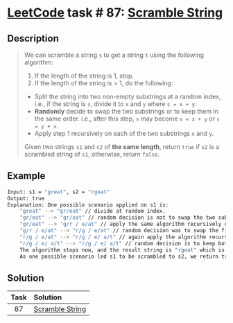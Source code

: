 # [LeetCode][leetcode] task # 87: [Scramble String][task]

Description
-----------

> We can scramble a string `s` to get a string `t` using the following algorithm:
> 
> 1. If the length of the string is 1, stop.
> 2. If the length of the string is > 1, do the following:
> * Split the string into two non-empty substrings at a random index, i.e.,
> if the string is `s`, divide it to `x` and `y` where `s = x + y`.
> * **Randomly** decide to swap the two substrings or to keep them in the same order. i.e.,
> after this step, `s` may become `s = x + y` or `s = y + x`.
> * Apply step 1 recursively on each of the two substrings `x` and `y`.
>
> Given two strings `s1` and `s2` of **the same length**,
> return `true` if `s2` is a scrambled string of `s1`, otherwise, return `false`.

Example
-------

```sh
Input: s1 = "great", s2 = "rgeat"
Output: true
Explanation: One possible scenario applied on s1 is:
    "great" --> "gr/eat" // divide at random index.
    "gr/eat" --> "gr/eat" // random decision is not to swap the two substrings and keep them in order.
    "gr/eat" --> "g/r / e/at" // apply the same algorithm recursively on both substrings. divide at random index each of them.
    "g/r / e/at" --> "r/g / e/at" // random decision was to swap the first substring and to keep the second substring in the same order.
    "r/g / e/at" --> "r/g / e/ a/t" // again apply the algorithm recursively, divide "at" to "a/t".
    "r/g / e/ a/t" --> "r/g / e/ a/t" // random decision is to keep both substrings in the same order.
    The algorithm stops now, and the result string is "rgeat" which is s2.
    As one possible scenario led s1 to be scrambled to s2, we return true.
```

Solution
--------

| Task | Solution                    |
|:----:|:----------------------------|
|  87  | [Scramble String][solution] |


[leetcode]: <http://leetcode.com/>
[task]: <https://leetcode.com/problems/scramble-string/>
[solution]: <https://github.com/wellaxis/praxis-leetcode/blob/main/src/main/java/com/witalis/praxis/leetcode/task/h1/p87/option/Practice.java>
